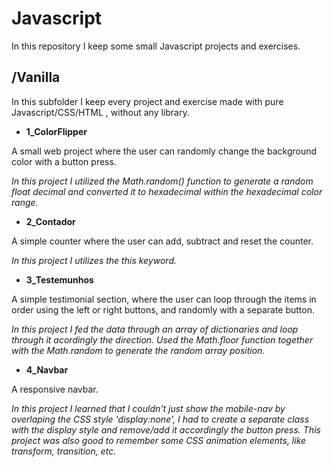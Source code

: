 # Javascript

In this repository I keep some small Javascript projects and exercises.
## /Vanilla
In this subfolder I keep every project and exercise made with pure Javascript/CSS/HTML , without any library.

 - **1_ColorFlipper**
 
A small web project where the user can randomly change the background color with a button press.

*In this project I utilized the Math.random() function to generate a random float decimal and converted it to hexadecimal within the hexadecimal color range.*

 - **2_Contador**
 
A simple counter where the user can add, subtract and reset the counter.

*In this project I utilizes the this keyword.*

 - **3_Testemunhos**
 
A simple testimonial section, where the user can loop through the items in order using the left or right buttons, and randomly with a separate button.

*In this project I fed the data through an array of dictionaries and loop through it acordingly the direction. Used the Math.floor function together with the Math.random to generate the random array position.*

 - **4_Navbar**
 
A responsive navbar.

*In this project I learned that I couldn't just show the mobile-nav by overlaping the CSS style 'display:none', I had to create a separate class with the display style and remove/add it accordingly the button press.
This project was also good to remember some CSS animation elements, like transform, transition, etc.*
